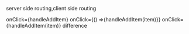 server side routing,client side routing

 onClick={handleAddItem}
                onClick={() =>{handleAddItem(item)}}
                onClick={handleAddItem(item)} difference 
